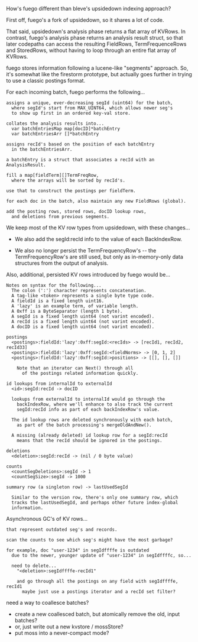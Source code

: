 How's fuego different than bleve's upsidedown indexing approach?

First off, fuego's a fork of upsidedown, so it shares a lot of code.

That said, upsidedown's analysis phase returns a flat array of KVRows.
In contrast, fuego's analysis phase returns an analysis result struct,
so that later codepaths can access the resulting FieldRows,
TermFrequenceRows and StoredRows, without having to loop through an
entire flat array of KVRows.

fuego stores information following a lucene-like "segments" approach.
So, it's somewhat like the firestorm prototype, but actually goes
further in trying to use a classic postings format.

For each incoming batch, fuego performs the following...

    assigns a unique, ever-decreasing segId (uint64) for the batch,
      where segId's start from MAX_UINT64, which allows newer seg's
      to show up first in an ordered key-val store.

    collates the analysis results into...
      var batchEntriesMap map[docID]*batchEntry
      var batchEntriesArr []*batchEntry

    assigns recId's based on the position of each batchEntry
      in the batchEntriesArr.

    a batchEntry is a struct that associates a recId with an AnalysisResult.

    fill a map[fieldTerm][]TermFreqRow,
      where the arrays will be sorted by recId's.

    use that to construct the postings per fieldTerm.

    for each doc in the batch, also maintain any new FieldRows (global).

    add the posting rows, stored rows, docID lookup rows,
      and deletions from previous segments.

We keep most of the KV row types from upsidedown, with these changes...

- We also add the segId:recId info to the value of each BackIndexRow.

- We also no longer persist the TermFrequencyRow's -- the
  TermFrequencyRow's are still used, but only as in-memory-only data
  structures from the output of analysis.

Also, additional, persisted KV rows introduced by fuego would be...

    Notes on syntax for the following...
      The colon (':') character represents concatenation.
      A tag-like <token> represents a single byte type code.
      A fieldId is a fixed length uint16.
      A 'lazy' is an example term, of variable length.
      A 0xff is a ByteSeparator (length 1 byte).
      A segId is a fixed length uint64 (not varint encoded).
      A recId is a fixed length uint64 (not varint encoded).
      A docID is a fixed length uint64 (not varint encoded).

    postings
      <postings>:fieldId:'lazy':0xff:segId:<recIds> -> [recId1, recId2, recId33]
      <postings>:fieldId:'lazy':0xff:segId:<fieldNorms> -> [0, 1, 2]
      <postings>:fieldId:'lazy':0xff:segId:>positions> -> [[], [], []]

        Note that an iterator can Next() through all
          of the postings related information quickly.

    id lookups from internalId to externalId
      <id>:segId:recId -> docID

      lookups from externalId to internalId would go through the
        backIndexRow, where we'll enhance to also track the current
        segId:recId info as part of each backIndexRow's value.

      The id lookup rows are deleted synchronously with each batch,
        as part of the batch processing's mergeOldAndNew().

      A missing (already deleted) id lookup row for a segId:recId
        means that the recId should be ignored in the postings.

    deletions
      <deletion>:segId:recId -> (nil / 0 byte value)

    counts
      <countSegDeletions>:segId -> 1
      <countSegSize>:segId -> 1000

    summary row (a singleton row) -> lastUsedSegId

      Similar to the version row, there's only one summary row, which
      tracks the lastUsedSegId, and perhaps other future index-global
      information.

Asynchronous GC's of KV rows...

    that represent outdated seg's and records.

    scan the counts to see which seg's might have the most garbage?

    for example, doc "user-1234" in segIdffffe is outdated
      due to the newer, younger update of "user-1234" in segIdffffc, so...

      need to delete...
        "<deletion>:segIdffffe-recId1"

        and go through all the postings on any field with segIdffffe, recId1
          maybe just use a postings iterator and a recId set filter?

need a way to coallesce batches?
- create a new coallesced batch, but atomically remove the old, input batches?
- or, just write out a new kvstore / mossStore?
- put moss into a never-compact mode?
